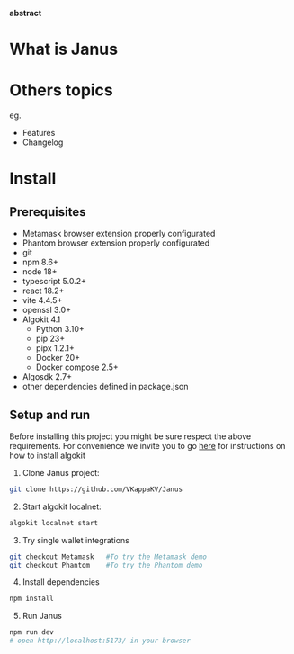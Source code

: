 **abstract**

# What is Janus

# Others topics
eg.
- Features
- Changelog

# Install
## Prerequisites

- Metamask browser extension properly configurated
- Phantom browser extension properly configurated
- git
- npm 8.6+
- node 18+
- typescript 5.0.2+
- react 18.2+
- vite 4.4.5+
- openssl 3.0+
- Algokit 4.1
    - Python 3.10+
    - pip 23+
    - pipx 1.2.1+
    - Docker 20+
    - Docker compose 2.5+
- Algosdk 2.7+
- other dependencies defined in package.json

## Setup and run

Before installing this project you might be sure respect the above requirements. For convenience we invite you to go [here](https://github.com/algorandfoundation/algokit-cli) for instructions on how to install algokit

1. Clone Janus project:
```bash
git clone https://github.com/VKappaKV/Janus
```

2. Start algokit localnet:
```bash
algokit localnet start
```

3. Try single wallet integrations
```bash
git checkout Metamask   #To try the Metamask demo
git checkout Phantom    #To try the Phantom demo
```

4. Install dependencies
```bash
npm install
```

5. Run Janus
```bash
npm run dev
# open http://localhost:5173/ in your browser
```

